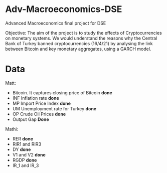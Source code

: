 # Adv-Macroeconomics-DSE
Advanced Macroeconomics final project for DSE


Objective: The aim of the project is to study the effects of Cryptocurrencies on monetary systems. We would understand the reasons why the Central Bank of Turkey banned cryptocurrencies (16/4/21) by analysing the link between Bitcoin and key monetary aggregates, using a GARCH model.


# Data

Matt:
- Bitcoin. It captures closing price of Bitcoin **done**
- INF Inflation rate **done**
- MP Import Price Index **done**
- UM Unemployment rate for Turkey **done**
- OP Crude Oil Prices **done**
- Output Gap **Done**


Mathi:
- RER **done**
- RIR1 and RIR3
- DY  **done**
- V1 and V2  **done**
- RGDP **done**
- IR_1 and IR_3




